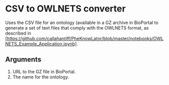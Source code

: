 # CSV to OWLNETS converter

Uses the CSV file for an ontology (available in a GZ archive in BioPortal to generate a set of text files that 
comply with the OWLNETS format, as described in [https://github.com/callahantiff/PheKnowLator/blob/master/notebooks/OWLNETS_Example_Application.ipynb].

## Arguments
1. URL to the GZ file in BioPortal.
2. The name for the ontology.
